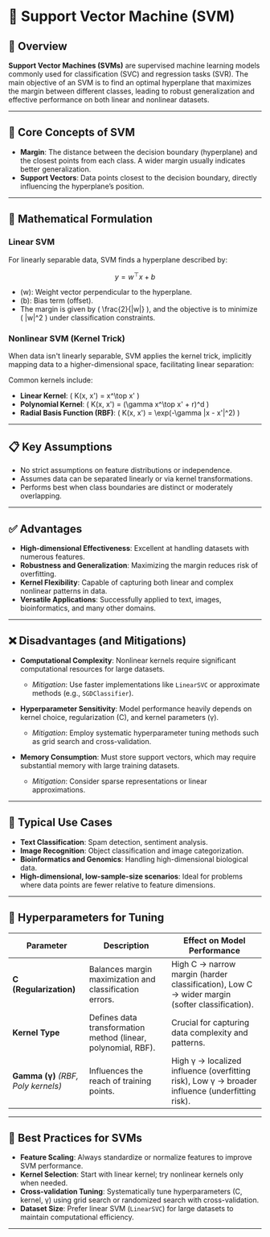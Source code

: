 # 🔹 Support Vector Machine (SVM)

## 📌 Overview  

**Support Vector Machines (SVMs)** are supervised machine learning models commonly used for classification (SVC) and regression tasks (SVR). The main objective of an SVM is to find an optimal hyperplane that maximizes the margin between different classes, leading to robust generalization and effective performance on both linear and nonlinear datasets.

---

## 📐 Core Concepts of SVM  

- **Margin**: The distance between the decision boundary (hyperplane) and the closest points from each class. A wider margin usually indicates better generalization.
- **Support Vectors**: Data points closest to the decision boundary, directly influencing the hyperplane’s position.

---

## 🧮 Mathematical Formulation  

### Linear SVM  

For linearly separable data, SVM finds a hyperplane described by:

$$
y = w^\top x + b
$$

- \(w\): Weight vector perpendicular to the hyperplane.
- \(b\): Bias term (offset).
- The margin is given by \( \frac{2}{\|w\|} \), and the objective is to minimize \( \|w\|^2 \) under classification constraints.

### Nonlinear SVM (Kernel Trick)  

When data isn't linearly separable, SVM applies the kernel trick, implicitly mapping data to a higher-dimensional space, facilitating linear separation:

Common kernels include:

- **Linear Kernel**: \( K(x, x') = x^\top x' \)
- **Polynomial Kernel**: \( K(x, x') = (\gamma x^\top x' + r)^d \)
- **Radial Basis Function (RBF)**: \( K(x, x') = \exp(-\gamma \|x - x'\|^2) \)

---

## 📋 Key Assumptions  

- No strict assumptions on feature distributions or independence.
- Assumes data can be separated linearly or via kernel transformations.
- Performs best when class boundaries are distinct or moderately overlapping.

---

## ✅ Advantages  

- **High-dimensional Effectiveness**: Excellent at handling datasets with numerous features.
- **Robustness and Generalization**: Maximizing the margin reduces risk of overfitting.
- **Kernel Flexibility**: Capable of capturing both linear and complex nonlinear patterns in data.
- **Versatile Applications**: Successfully applied to text, images, bioinformatics, and many other domains.

---

## ❌ Disadvantages (and Mitigations)

- **Computational Complexity**: Nonlinear kernels require significant computational resources for large datasets.
  - *Mitigation*: Use faster implementations like `LinearSVC` or approximate methods (e.g., `SGDClassifier`).

- **Hyperparameter Sensitivity**: Model performance heavily depends on kernel choice, regularization (C), and kernel parameters (γ).
  - *Mitigation*: Employ systematic hyperparameter tuning methods such as grid search and cross-validation.

- **Memory Consumption**: Must store support vectors, which may require substantial memory with large training datasets.
  - *Mitigation*: Consider sparse representations or linear approximations.

---

## 🎯 Typical Use Cases  

- **Text Classification**: Spam detection, sentiment analysis.
- **Image Recognition**: Object classification and image categorization.
- **Bioinformatics and Genomics**: Handling high-dimensional biological data.
- **High-dimensional, low-sample-size scenarios**: Ideal for problems where data points are fewer relative to feature dimensions.

---

## 🔧 Hyperparameters for Tuning  

| Parameter                | Description                                                    | Effect on Model Performance                          |
|--------------------------|----------------------------------------------------------------|------------------------------------------------------|
| **C (Regularization)**   | Balances margin maximization and classification errors.        | High C → narrow margin (harder classification), Low C → wider margin (softer classification). |
| **Kernel Type**          | Defines data transformation method (linear, polynomial, RBF).  | Crucial for capturing data complexity and patterns.  |
| **Gamma (γ)** *(RBF, Poly kernels)* | Influences the reach of training points.                     | High γ → localized influence (overfitting risk), Low γ → broader influence (underfitting risk). |

---

## 📝 Best Practices for SVMs  

- **Feature Scaling**: Always standardize or normalize features to improve SVM performance.
- **Kernel Selection**: Start with linear kernel; try nonlinear kernels only when needed.
- **Cross-validation Tuning**: Systematically tune hyperparameters (C, kernel, γ) using grid search or randomized search with cross-validation.
- **Dataset Size**: Prefer linear SVM (`LinearSVC`) for large datasets to maintain computational efficiency.

---
